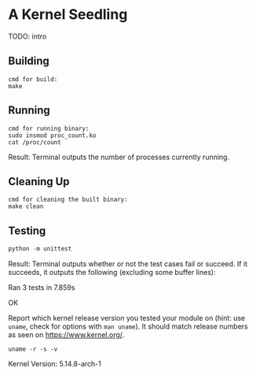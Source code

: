 # A Kernel Seedling
TODO: intro

## Building
```shell
cmd for build:
make
```

## Running
```shell
cmd for running binary:
sudo insmod proc_count.ko
cat /proc/count

```
Result: Terminal outputs the number of processes currently running.

## Cleaning Up
```shell
cmd for cleaning the built binary:
make clean
```

## Testing
```python
python -m unittest
```
Result: Terminal outputs whether or not the test cases fail or succeed. If it succeeds, it outputs the following (excluding some buffer lines):

Ran 3 tests in 7.859s

OK

Report which kernel release version you tested your module on
(hint: use `uname`, check for options with `man uname`).
It should match release numbers as seen on https://www.kernel.org/.

```shell
uname -r -s -v
```
Kernel Version: 5.14.8-arch-1
